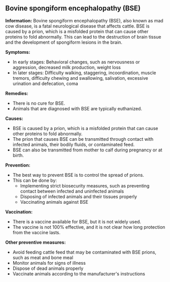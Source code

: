 ## Bovine spongiform encephalopathy (BSE)

**Information:** Bovine spongiform encephalopathy (BSE), also known as mad cow disease, is a fatal neurological disease that affects cattle. BSE is caused by a prion, which is a misfolded protein that can cause other proteins to fold abnormally. This can lead to the destruction of brain tissue and the development of spongiform lesions in the brain.

**Symptoms:**

* In early stages: Behavioral changes, such as nervousness or aggression, decreased milk production, weight loss
* In later stages: Difficulty walking, staggering, incoordination, muscle tremors, difficulty chewing and swallowing, salivation, excessive urination and defecation, coma

**Remedies:**

* There is no cure for BSE.
* Animals that are diagnosed with BSE are typically euthanized.

**Causes:**

* BSE is caused by a prion, which is a misfolded protein that can cause other proteins to fold abnormally.
* The prion that causes BSE can be transmitted through contact with infected animals, their bodily fluids, or contaminated feed.
* BSE can also be transmitted from mother to calf during pregnancy or at birth.

**Prevention:**

* The best way to prevent BSE is to control the spread of prions.
* This can be done by:
    * Implementing strict biosecurity measures, such as preventing contact between infected and uninfected animals
    * Disposing of infected animals and their tissues properly
    * Vaccinating animals against BSE

**Vaccination:**

* There is a vaccine available for BSE, but it is not widely used.
* The vaccine is not 100% effective, and it is not clear how long protection from the vaccine lasts.

**Other preventive measures:**

* Avoid feeding cattle feed that may be contaminated with BSE prions, such as meat and bone meal
* Monitor animals for signs of illness
* Dispose of dead animals properly
* Vaccinate animals according to the manufacturer's instructions

